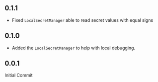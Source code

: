 ## 0.1.1

- Fixed `LocalSecretManager` able to read secret values with equal signs

## 0.1.0

- Added the `LocalSecretManager` to help with local debugging.

## 0.0.1

Initial Commit

